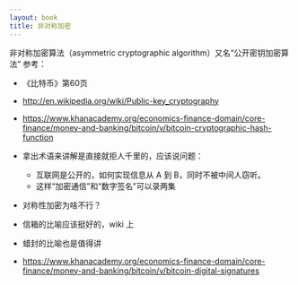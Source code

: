 ```yaml
---
layout: book
title: 非对称加密
---
```


非对称加密算法（asymmetric cryptographic algorithm）又名“公开密钥加密算法”
参考：
  - 《比特币》第60页
  - http://en.wikipedia.org/wiki/Public-key_cryptography
  - https://www.khanacademy.org/economics-finance-domain/core-finance/money-and-banking/bitcoin/v/bitcoin-cryptographic-hash-function


 - 拿出术语来讲解是直接就拒人千里的，应该说问题：
   - 互联网是公开的，如何实现信息从 A 到 B，同时不被中间人窃听。
   - 这样“加密通信”和“数字签名”可以录两集

 - 对称性加密为啥不行？

 - 信箱的比喻应该挺好的，wiki 上
 - 蜡封的比喻也是值得讲

 - <https://www.khanacademy.org/economics-finance-domain/core-finance/money-and-banking/bitcoin/v/bitcoin-digital-signatures>

